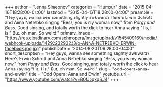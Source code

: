 +++
author = "Jenna Simeonov"
categories = "Humour"
date = "2015-04-16T18:28:00-04:00"
lastmod = "2015-04-16T18:28:00-04:00"
preamble = "Hey guys, wanna see something slightly awkward? Here's Erwin Schrott and Anna Netrebko singing \"Bess, you is my woman now,\" from *Porgy and Bess*. Good singing, and totally worth the click to hear Anna saying \"I is, I is.\" But, oh man. So weird."
primary_image = "https://res.cloudinary.com/schmopera/image/upload/v1545409169/media/webhook-uploads/1429223293223/o-ANNA-NETREBKO-ERWIN-facebook.jpg.jpg"
publishDate = "2014-08-20T09:28:00-04:00"
short_description = "Hey guys, wanna see something slightly awkward? Here&#039;s Erwin Schrott and Anna Netrebko singing &quot;Bess, you is my woman now,&quot; from *Porgy and Bess*. Good singing, and totally worth the click to hear Anna saying &quot;I is, I is.&quot; But, oh man. So weird."
slug = "odd-opera-anna-and-erwin"
title = "Odd Opera: Anna and Erwin"
youtube_url = "https://www.youtube.com/watch?v=B0fJoqxqSJ4"
+++


